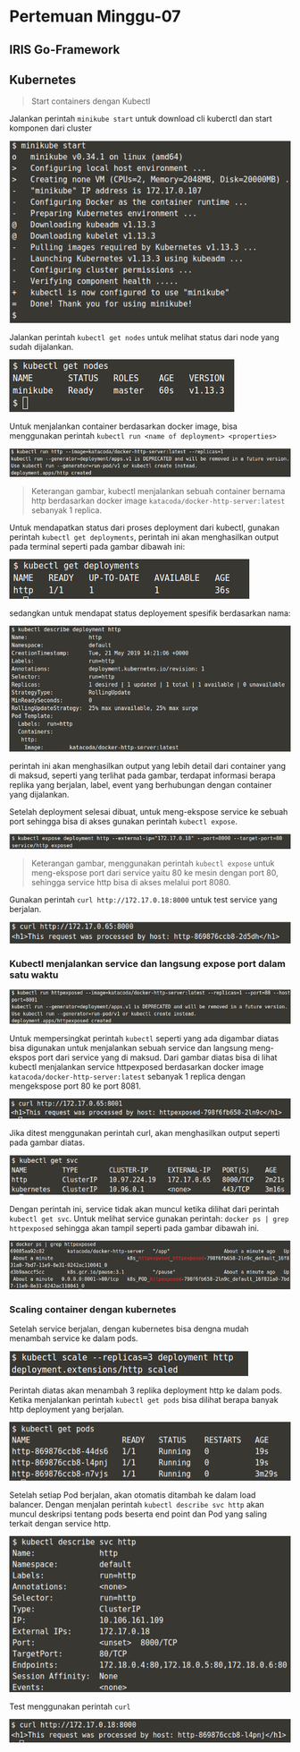 # Pertemuan Minggu-07

## IRIS Go-Framework

## Kubernetes

> Start containers dengan Kubectl

Jalankan perintah `minikube start` untuk download cli kuberctl dan start komponen dari cluster

![minikube start](img/kubectl/001.png)

Jalankan perintah `kubectl get nodes` untuk melihat status dari node yang sudah dijalankan.

![node checking](img/kubectl/002.png)

Untuk menjalankan container berdasarkan docker image, bisa menggunakan perintah `kubectl run <name of deployment> <properties>
`

![Kubernetes run](img/kubectl/003.png)

> Keterangan gambar, kubectl menjalankan sebuah container bernama http berdasarkan docker image `katacoda/docker-http-server:latest` sebanyak 1 replica.

Untuk mendapatkan status dari proses deployment dari kubectl, gunakan perintah  `kubectl get deployments`, perintah ini akan menghasilkan output pada terminal seperti pada gambar dibawah ini:

![Kubernetes get deployments](img/kubectl/004.png)

sedangkan untuk mendapat status deployement spesifik berdasarkan nama:

![Kubernetes get deplyment by container nama](img/kubectl/005.png)

perintah ini akan menghasilkan output yang lebih detail dari container yang di maksud, seperti yang terlihat pada gambar, terdapat informasi berapa replika yang berjalan, label, event yang berhubungan dengan container yang dijalankan.

Setelah deployment selesai dibuat, untuk meng-ekspose service ke sebuah port sehingga bisa di akses gunakan perintah `kubectl expose`.

![Kubernetes expose port](img/kubectl/006.png)

> Keterangan gambar, menggunakan perintah `kubectl expose` untuk meng-ekspose port dari service yaitu 80 ke mesin dengan port 80, sehingga service http bisa di akses melalui port 8080.

Gunakan perintah `curl http://172.17.0.18:8000` untuk test service yang berjalan.

![Kubernetes expose port](img/kubectl/006-curl.png)

### Kubectl menjalankan service dan langsung expose port dalam satu waktu

![Kubernetes expose port](img/kubectl/006-001.png)

Untuk mempersingkat perintah `kubectl` seperti yang ada digambar diatas bisa digunakan untuk menjalankan sebuah service dan langsung meng-ekspos port dari service yang di maksud. Dari gambar diatas bisa di lihat kubectl menjalankan service httpexposed berdasarkan docker image `katacoda/docker-http-server:latest` sebanyak 1 replica dengan mengekspose port 80 ke port 8081.

![Kubernetes expose port](img/kubectl/006-002.png)

Jika ditest menggunakan perintah curl, akan menghasilkan output seperti pada gambar diatas.

![Kubernetes expose port](img/kubectl/006-003.png)

Dengan perintah ini, service tidak akan muncul ketika dilihat dari perintah `kubectl get svc`. Untuk melihat service gunakan perintah: `docker ps | grep httpexposed` sehingga akan tampil seperti pada gambar dibawah ini.

![Kubernetes expose port](img/kubectl/006-004.png)

### Scaling container dengan kubernetes

Setelah service berjalan, dengan kubernetes bisa dengna mudah menambah service ke dalam pods.

![Kubernetes expose port](img/kubectl/007.png)

Perintah diatas akan menambah 3 replika deployment http ke dalam pods. Ketika menjalankan perintah `kubectl get pods` bisa dilihat berapa banyak http deployment yang berjalan.

![Kubernetes expose port](img/kubectl/008.png)

Setelah setiap Pod berjalan, akan otomatis ditambah ke dalam load balancer. Dengan menjalan perintah `kubectl describe svc http` akan muncul deskripsi tentang pods beserta end point dan Pod yang saling terkait dengan service http.

![Kubernetes expose port](img/kubectl/009.png)

Test menggunakan perintah `curl`

![Kubernetes expose port](img/kubectl/010.png)
